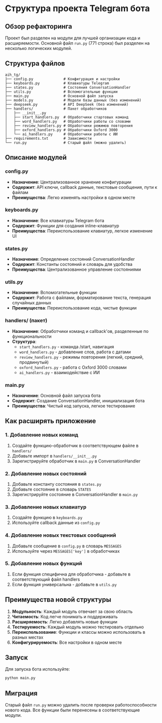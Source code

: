 # Структура проекта Telegram бота

## Обзор рефакторинга

Проект был разделен на модули для лучшей организации кода и расширяемости. Основной файл `run.py` (771 строка) был разделен на несколько логических модулей.

## Структура файлов

```
aih_tg/
├── config.py              # Конфигурация и настройки
├── keyboards.py           # Клавиатуры Telegram
├── states.py              # Состояния ConversationHandler
├── utils.py               # Вспомогательные функции
├── main.py                # Основной файл запуска
├── models.py              # Модели базы данных (без изменений)
├── deepseek.py            # API DeepSeek (без изменений)
├── handlers/              # Пакет обработчиков
│   ├── __init__.py
│   ├── start_handlers.py  # Обработчики стартовых команд
│   ├── word_handlers.py   # Обработчики работы со словами
│   ├── review_handlers.py # Обработчики режимов повторения
│   ├── oxford_handlers.py # Обработчики Oxford 3000
│   └── ai_handlers.py     # Обработчики работы с ИИ
├── requirements.txt       # Зависимости
└── run.py                 # Старый файл (можно удалить)
```

## Описание модулей

### config.py
- **Назначение**: Централизованное хранение конфигурации
- **Содержит**: API ключи, callback данные, текстовые сообщения, пути к файлам
- **Преимущества**: Легко изменять настройки в одном месте

### keyboards.py
- **Назначение**: Все клавиатуры Telegram бота
- **Содержит**: Функции для создания inline-клавиатур
- **Преимущества**: Переиспользование клавиатур, легкое изменение UI

### states.py
- **Назначение**: Определение состояний ConversationHandler
- **Содержит**: Константы состояний и словарь для удобства
- **Преимущества**: Централизованное управление состояниями

### utils.py
- **Назначение**: Вспомогательные функции
- **Содержит**: Работа с файлами, форматирование текста, генерация случайных данных
- **Преимущества**: Переиспользование кода, чистые функции

### handlers/ (пакет)
- **Назначение**: Обработчики команд и callback'ов, разделенные по функциональности
- **Структура**:
  - `start_handlers.py` - команда /start, навигация
  - `word_handlers.py` - добавление слов, работа с датами
  - `review_handlers.py` - режимы повторения (легкий, средний, продвинутый)
  - `oxford_handlers.py` - работа с Oxford 3000 словами
  - `ai_handlers.py` - взаимодействие с ИИ

### main.py
- **Назначение**: Основной файл запуска бота
- **Содержит**: Создание ConversationHandler, инициализация бота
- **Преимущества**: Чистый код запуска, легкое тестирование

## Как расширять приложение

### 1. Добавление новых команд
1. Создайте функцию-обработчик в соответствующем файле в `handlers/`
2. Добавьте импорт в `handlers/__init__.py`
3. Зарегистрируйте обработчик в `main.py` в ConversationHandler

### 2. Добавление новых состояний
1. Добавьте константу состояния в `states.py`
2. Добавьте состояние в словарь `STATES`
3. Зарегистрируйте состояние в ConversationHandler в `main.py`

### 3. Добавление новых клавиатур
1. Создайте функцию в `keyboards.py`
2. Используйте callback данные из `config.py`

### 4. Добавление новых текстовых сообщений
1. Добавьте сообщение в `config.py` в словарь `MESSAGES`
2. Используйте через `MESSAGES['key']` в обработчиках

### 5. Добавление новых функций
1. Если функция специфична для обработчика - добавьте в соответствующий файл handlers
2. Если функция универсальна - добавьте в `utils.py`

## Преимущества новой структуры

1. **Модульность**: Каждый модуль отвечает за свою область
2. **Читаемость**: Код легче понимать и поддерживать
3. **Расширяемость**: Легко добавлять новые функции
4. **Тестируемость**: Каждый модуль можно тестировать отдельно
5. **Переиспользование**: Функции и классы можно использовать в разных местах
6. **Конфигурируемость**: Все настройки в одном месте

## Запуск

Для запуска бота используйте:
```bash
python main.py
```

## Миграция

Старый файл `run.py` можно удалить после проверки работоспособности нового кода. Все функции были перенесены в соответствующие модули.
